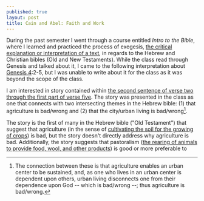 ```yaml
---
published: true
layout: post
title: Cain and Abel: Faith and Work
---
```


During the past semester I went through a course entitled *Intro to the Bible*, where I learned and practiced the process of exegesis, [the critical explanation or interpretation of a text](http://www.merriam-webster.com/dictionary/exegesis), in regards to the Hebrew and Christian bibles (Old and New Testaments). While the class read through Genesis and talked about it, I came to the following interpretation about [Genesis 4][gen4]:2-5, but I was unable to write about it for the class as it was beyond the scope of the class.

I am interested in story contained within [the second sentence of verse two through the first part of verse five][gen4]. The story was presented in the class as one that connects with two intersecting themes in the Hebrew bible: (1) that agriculture is bad/wrong and (2) that the city/urban living is bad/wrong[^ag-urban].

The story is the first of many in the Hebrew bible ("Old Testament") that suggest that agriculture (in the sense of [cultivating the soil for the growing of crops][agriculture]) is bad, but the story doesn't directly address why agriculture is bad. Additionally, the story suggests that pastoralism ([the rearing of animals to provide food, wool, and other products][pastoralism]) is good or more preferable to 

[agriculture]: http://dictionary.reference.com/browse/agriculture "Agriculture"
[pastoralism]: http://en.wikipedia.org/wiki/Pastoralism
[gen4]: http://biblehub.com/genesis/4.htm "Genesis 4"
[^ag-urban]: The connection between these is that agriculture enables an urban center to be sustained, and, as one who lives in an urban center is dependent upon others, urban living disconnects one from their dependence upon God -- which is bad/wrong --; thus agriculture is bad/wrong.
